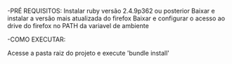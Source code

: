 -PRÉ REQUISITOS:
Instalar ruby versão 2.4.9p362 ou posterior
Baixar e instalar a versão mais atualizada do firefox
Baixar e configurar o acesso ao drive do firefox no PATH da variavel de ambiente 

-COMO EXECUTAR:

Acesse a pasta raiz do projeto e execute 'bundle install'

